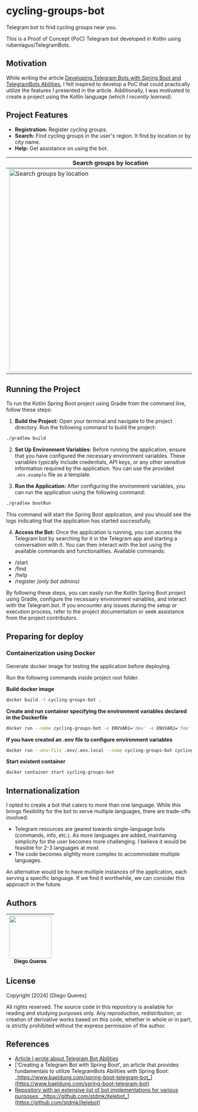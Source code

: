 # cycling-groups-bot

Telegram bot to find cycling groups near you.

This is a Proof of Concept (PoC) Telegram bot developed in Kotlin using rubenlagus/TelegramBots. 

## Motivation

While writing the article [Developing Telegram Bots with Spring Boot and TelegramBots Abilities](#), I felt inspired to develop a PoC that could practically utilize the features I presented in the article. Additionally, I was motivated to create a project using the Kotlin language _(which I recently learned)_.

## Project Features

- **Registration:** Register cycling groups.
- **Search:** Find cycling groups in the user's region. It find by location or by city name.
- **Help:** Get assistance on using the bot.

| Search groups by location | Help | Search groups by city name | 
|----------|:-------------:|------:|
| <img src="doc/imgs/Screenrecorder-2024-06-08-18-28-24-293.gif" alt="Search groups by location" width="auto" height="550">| <img src="doc/imgs/Screenrecorder-2024-06-08-18-29-14-374.gif" alt="Help" width="auto" height="550"> | <img src="doc/imgs/Screenrecorder-2024-06-08-18-32-57-500.gif" alt="Search groups by city name" width="auto" height="550"> |

## Running the Project

To run the Kotlin Spring Boot project using Gradle from the command line, follow these steps:

1. **Build the Project:**
Open your terminal and navigate to the project directory.
Run the following command to build the project:
```bash
./gradlew build
```
2. **Set Up Environment Variables:**
Before running the application, ensure that you have configured the necessary environment variables. These variables typically include credentials, API keys, or any other sensitive information required by the application. You can use the provided `.env.example` file as a template.

3. **Run the Application:**
After configuring the environment variables, you can run the application using the following command:
```bash
./gradlew bootRun
```
This command will start the Spring Boot application, and you should see the logs indicating that the application has started successfully.

4. **Access the Bot:**
Once the application is running, you can access the Telegram bot by searching for it in the Telegram app and starting a conversation with it. You can then interact with the bot using the available commands and functionalities.
Available commands:
- /start
- /find
- /help
- /register _(only bot admins)_

By following these steps, you can easily run the Kotlin Spring Boot project using Gradle, configure the necessary environment variables, and interact with the Telegram bot. If you encounter any issues during the setup or execution process, refer to the project documentation or seek assistance from the project contributors.

## Preparing for deploy

### Containerization using Docker

Generate docker image for testing the application before deploying.

Run the following commands inside project root folder.

**Build docker image**
```bash
docker build -t cycling-groups-bot .
```

**Create and run container specifying the environment variables declared in the Dockerfile**
```bash
docker run --name cycling-groups-bot -e ENVVAR1='dev' -e ENVVAR2='foo' cycling-groups-bot
```

**If you have created an .env file to configure environment variables**
```bash
docker run --env-file .env/.env.local --name cycling-groups-bot cycling-groups-bot
```

**Start existent container**
```bash
docker container start cycling-groups-bot 
```
## Internationalization

I opted to create a bot that caters to more than one language. While this brings flexibility for the bot to serve multiple languages, there are trade-offs involved:
- Telegram resources are geared towards single-language bots (commands, info, etc.). As more languages are added, maintaining simplicity for the user becomes more challenging. I believe it would be feasible for 2-3 languages at most.
- The code becomes slightly more complex to accommodate multiple languages.

An alternative would be to have multiple instances of the application, each serving a specific language. If we find it worthwhile, we can consider this approach in the future.

## Authors

| [<img loading="lazy" src="https://avatars.githubusercontent.com/u/2144655?v=4" width=115><br><sub>Diego Queres</sub>](https://github.com/diegoqueres) |
| :---: |

## License

Copyright [2024] [Diego Queres]

All rights reserved. The source code in this repository is available for reading and studying purposes only. Any reproduction, redistribution, or creation of derivative works based on this code, whether in whole or in part, is strictly prohibited without the express permission of the author.

## References
* [Article I wrote about Telegram Bot Abilities](https://medium.com/@diegoqueres81/desenvolvendo-bots-para-telegram-com-spring-boot-e-telegrambots-abilities-5270e574423d)
* ['Creating a Telegram Bot with Spring Boot', an article that provides fundamentals to utilize TelegramBots Abilities with Spring Boot: _https://www.baeldung.com/spring-boot-telegram-bot_](https://www.baeldung.com/spring-boot-telegram-bot)
* [Repository with an extensive list of bot implementations for various purposes: _https://github.com/stdmk/jtelebot_](https://github.com/stdmk/jtelebot)
]()
